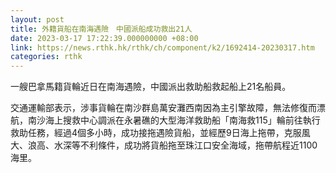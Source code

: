 ```yaml
---
layout: post
title: 外籍貨船在南海遇險　中國派船成功救出21人
date: 2023-03-17 17:22:39.000000000 +08:00
link: https://news.rthk.hk/rthk/ch/component/k2/1692414-20230317.htm
categories: rthk
---
```


一艘巴拿馬籍貨輪近日在南海遇險，中國派出救助船救起船上21名船員。

交通運輸部表示，涉事貨輪在南沙群島萬安灘西南因為主引擎故障，無法修復而漂航，南沙海上搜救中心調派在永暑礁的大型海洋救助船「南海救115」輪前往執行救助任務，經過4個多小時，成功接拖遇險貨船，並經歷9日海上拖帶，克服風大、浪高、水深等不利條件，成功將貨船拖至珠江口安全海域，拖帶航程近1100海里。
